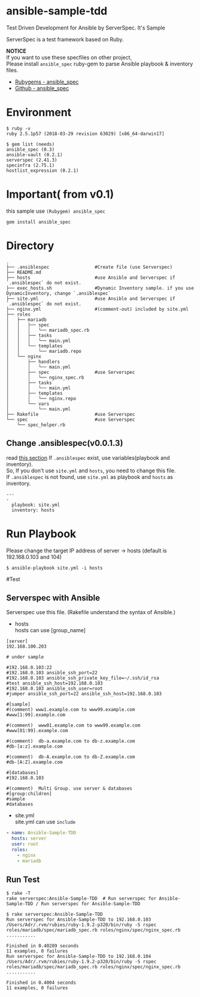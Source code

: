 # ansible-sample-tdd

Test Driven Development for Ansible  by ServerSpec. It's Sample

ServerSpec is a test framework based on Ruby.

**NOTICE**  
If you want to use these specfiles on other project,  
Please install `ansible_spec` ruby-gem to parse Ansible playbook & inventory files.
- [Rubygems - ansible_spec](http://rubygems.org/gems/ansible_spec)
- [Github - ansible_spec](https://github.com/volanja/ansible_spec)

# Environment

```
$ ruby -v
ruby 2.5.1p57 (2018-03-29 revision 63029) [x86_64-darwin17]

$ gem list (needs)
ansible_spec (0.3)
ansible-vault (0.2.1)
serverspec (2.41.3)
specinfra (2.75.1)
hostlist_expression (0.2.1)
```

# Important( from v0.1)
this sample use `(Rubygem) ansible_spec`

```
gem install ansible_spec
```

# Directory

```
.
├── .ansiblespec                 #Create file (use Serverspec)
├── README.md
├── hosts                        #use Ansible and Serverspec if `.ansiblespec` do not exist.
├── exec_hosts.sh                #Dynamic Inventory sample. if you use DynamicInventory, change `.ansiblespec`
├── site.yml                     #use Ansible and Serverspec if `.ansiblespec` do not exist.
├── nginx.yml                    #(comment-out) included by site.yml
├── roles
│   ├── mariadb
│   │   ├── spec
│   │   │   └── mariadb_spec.rb
│   │   ├── tasks
│   │   │   └── main.yml
│   │   └── templates
│   │       └── mariadb.repo
│   └── nginx
│       ├── handlers
│       │   └── main.yml
│       ├── spec                 #use Serverspec
│       │   └── nginx_spec.rb
│       ├── tasks
│       │   └── main.yml
│       ├── templates
│       │   └── nginx.repo
│       └── vars
│           └── main.yml
├── Rakefile                     #use Serverspec
└── spec                         #use Serverspec 
    └── spec_helper.rb
```

## Change .ansiblespec(v0.0.1.3)
read [this section](https://github.com/volanja/ansible_spec#change-ansiblespecv0013)
If `.ansiblespec` exist, use variables(playbook and inventory).  
So, If you don't use `site.yml` and `hosts`, you need to change this file.  
If `.ansiblespec` is not found, use `site.yml` as playbook and `hosts` as inventory.  

```.ansiblespec
--- 
- 
  playbook: site.yml
  inventory: hosts
```

# Run Playbook

Please change the target IP address of server -> hosts (default is 192.168.0.103 and 104)

```
$ ansible-playbook site.yml -i hosts
```

#Test
## Serverspec with Ansible
Serverspec use this file.  (Rakefile understand the syntax of Ansible.)  

* hosts  
hosts can use [group_name]  

```hosts
[server]
192.168.100.203

# under sample

#192.168.0.103:22
#192.168.0.103 ansible_ssh_port=22
#192.168.0.103 ansible_ssh_private_key_file=~/.ssh/id_rsa
#test ansible_ssh_host=192.168.0.103
#192.168.0.103 ansible_ssh_user=root
#jumper ansible_ssh_port=22 ansible_ssh_host=192.168.0.103

#[sample]
#(comment) www1.example.com to www99.example.com
#www[1:99].example.com

#(comment)  www01.example.com to www99.example.com
#www[01:99].example.com

#(comment)  db-a.example.com to db-z.example.com
#db-[a:z].example.com

#(comment)  db-A.example.com to db-Z.example.com
#db-[A:Z].example.com

#[databases]
#192.168.0.103

#(comment)  Multi Group. use server & databases
#[group:children]
#sample
#databases
```

* site.yml  
site.yml can use ```include```  

```site.yml
- name: Ansible-Sample-TDD
  hosts: server
  user: root
  roles:
    - nginx
    - mariadb
```

## Run Test

```
$ rake -T
rake serverspec:Ansible-Sample-TDD  # Run serverspec for Ansible-Sample-TDD / Run serverspec for Ansible-Sample-TDD 

$ rake serverspec:Ansible-Sample-TDD
Run serverspec for Ansible-Sample-TDD to 192.168.0.103
/Users/Adr/.rvm/rubies/ruby-1.9.2-p320/bin/ruby -S rspec roles/mariadb/spec/mariadb_spec.rb roles/nginx/spec/nginx_spec.rb
...........

Finished in 0.40289 seconds
11 examples, 0 failures
Run serverspec for Ansible-Sample-TDD to 192.168.0.104
/Users/Adr/.rvm/rubies/ruby-1.9.2-p320/bin/ruby -S rspec roles/mariadb/spec/mariadb_spec.rb roles/nginx/spec/nginx_spec.rb
...........

Finished in 0.4004 seconds
11 examples, 0 failures
```

